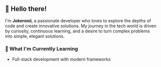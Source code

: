 ## 👋 Hello there!

I'm **Jokeronii**, a passionate developer who loves to explore the depths of code and create innovative solutions. My journey in the tech world is driven by curiosity, continuous learning, and a desire to turn complex problems into simple, elegant solutions.

### 🌱 What I'm Currently Learning

- Full-stack development with modern frameworks

<!-- You can also add additional widgets or badges here -->
